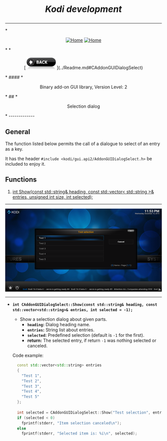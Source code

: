 # *<p align="center">Kodi development</p>*
-------------
*<p align="center">
  [<img src="http://kodi.wiki/images/c/c9/Logo.png" alt="Home">](http://kodi.tv/)
  [<img src="http://kodi.wiki/images/5/52/Zappy.png" alt="Home" width="100" height="100">](http://kodi.tv/)
</p>*
*<p align="center">
  [<img src="help.BackButton.png" alt="Back" width="100" height="40">](../Readme.md#CAddonGUIDialogSelect)
</p>*
#### *<p align="center">Binary add-on GUI library, Version Level: 2</p>*
## *<p align="center">Selection dialog</p>*
-------------

General
-------------

The function listed below permits the call of a dialogue to select of an entry as a key.

It has the header `#include <kodi/gui.api2/AddonGUIDialogSelect.h>` be included to enjoy it.

Functions
-------------

1. [int Show(const std::string& heading, const std::vector< std::string >& entries, unsigned int size, int selected);](#CAddonGUIDialogSelect_Show)

-------------

*<p align="center">![SUID](help.GUIDialogSelect.png)</p>*

-------------

*  <a id="CAddonGUIDialogSelect_Show"></a>
**`int CAddonGUIDialogSelect::Show(const std::string& heading, const std::vector<std::string>& entries, int selected = -1);`**
    * Show a selection dialog about given parts.
      * **`heading`:** Dialog heading name.
      * **`entries`:** String list about entries.
      * **`selected`:** Predefined selection (default is `-1` for the first).
      * **return:** The selected entry, if return `-1` was nothing selected or canceled.

    Code example:
    ```cpp
      const std::vector<std::string> entries
      {
        "Test 1",
        "Test 2",
        "Test 3",
        "Test 4",
        "Test 5"
      };

      int selected = CAddonGUIDialogSelect::Show("Test selection", entries, -1);
      if (selected < 0)
        fprintf(stderr, "Item selection canceled\n");
      else
        fprintf(stderr, "Selected item is: %i\n", selected);
    ```